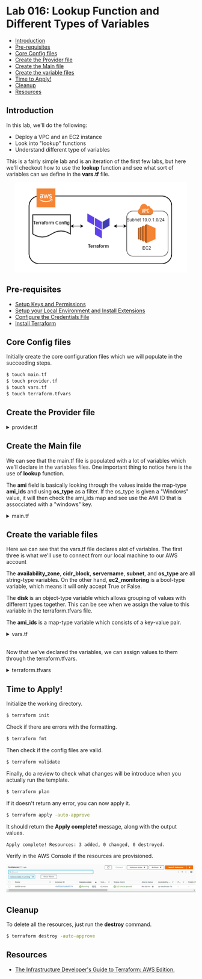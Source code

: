 
# Lab 016: Lookup Function and Different Types of Variables

- [Introduction](#introduction)
- [Pre-requisites](#pre-requisites)
- [Core Config files](#core-config-files)
- [Create the Provider file](#create-the-provider-file)
- [Create the Main file](#create-the-main-file)
- [Create the variable files](#create-the-variable-files)
- [Time to Apply!](#time-to-apply)
- [Cleanup](#cleanup)
- [Resources](#resources)



## Introduction

In this lab, we'll do the following:

- Deploy a VPC and an EC2 instance
- Look into "lookup" functions
- Understand different type of variables

This is a fairly simple lab and is an iteration of the first few labs, but here we'll checkout how to use the **lookup** function and see what sort of variables can we define in the **vars.tf** file. 

<p align=center>
<img src="../Images/lab9diagram.png">
</p>


## Pre-requisites 

- [Setup Keys and Permissions](../README.md#pre-requisites)
- [Setup your Local Environment and Install Extensions](../README.md#pre-requisites) 
- [Configure the Credentials File](../README.md#pre-requisites) 
- [Install Terraform](../README.md#pre-requisites) 


## Core Config files 

Initially create the core configuration files which we will populate in the succeeding steps.

```bash
$ touch main.tf 
$ touch provider.tf
$ touch vars.tf
$ touch terraform.tfvars
```

## Create the Provider file

<details><summary> provider.tf </summary>

```bash
terraform {
  required_version = ">= 0.12"

  required_providers {
    aws = {
      source  = "hashicorp/aws"
      version = ">= 4.16.0"
    }
  }
}

provider "aws" {
  region                   = var.aws_region
  shared_credentials_files = var.my_credentials
  profile                  = var.my_profile
}
 
```

</details>

## Create the Main file

We can see that the main.tf file is populated with a lot of variables which we'll declare in the variables files. One important thing to notice here is the use of **lookup** function.

The **ami** field is basically looking through the values inside the map-type **ami_ids** and using **os_type** as a filter. If the os_type is given a "Windows" value, it will then check the ami_ids map and see use the AMI ID that is assocciated with a "windows" key.

<details><summary> main.tf </summary>
 
```bash
### main.tf 
#--------------------------------------------------------

resource "aws_vpc" "lab09-vpc" {
  cidr_block = var.cidr_block
}

resource "aws_subnet" "lab09-subnet" {
  vpc_id            = aws_vpc.lab09-vpc.id
  cidr_block        = var.subnet
  availability_zone = var.availability_zone
  tags = {
    Name = "${var.servername}subnet"
  }
}

resource "aws_instance" "server" {
  ami                    = lookup(var.ami_ids, var.os_type, null)
  instance_type          = var.instance_size
  monitoring             = var.ec2_monitoring
  vpc_security_group_ids = [aws_vpc.lab09-vpc.default_security_group_id]
  subnet_id              = aws_subnet.lab09-subnet.id
  root_block_device {
    delete_on_termination = var.disk.delete_on_termination
    encrypted             = var.disk.encrypted
    volume_size           = var.disk.volume_size
    volume_type           = var.disk.volume_type
  }
  tags = {
    Name = var.servername
  }
}
```
 
</details>

## Create the variable files

Here we can see that the vars.tf file declares alot of variables. The first three is what we'll use to connect from our local machine to our AWS account

The **availability_zone**, **cidr_block**, **servername**, **subnet**, and **os_type** are all string-type variables. On the other hand, **ec2_monitoring** is a bool-type variable, which means it will only accept True or False.

The **disk** is an object-type variable which allows grouping of values with different types together. This can be see when we assign the value to this variable in the terraform.tfvars file.

The **ami_ids** is a map-type variable which consists of a key-value pair.

<details><summary> vars.tf </summary>
 
```bash
# Variables for setting up terraform

variable "aws_region" {
  description = "AWS region"
  type        = string
}

variable "my_profile" {
  description = "Profile to be used to connect to AWS"
  type        = string
}

variable "my_credentials" {
  description = "Credentials to be used to connect to AWS"
  type        = list(string)
}

# variables for the lab

variable "availability_zone" {
  description = "Availability zone"
  type        = string
}

variable "cidr_block" {
  description = "IP Range"
  type        = string
}

variable "servername" {
  description = "Name of the server"
  type        = string
}

variable "subnet" {
  description = "subnet IP address space"
  type        = string
}

variable "os_type" {
  description = "OS to deploy, Linux or Windows"
  type        = string
}

variable "ec2_monitoring" {
  description = "Configure monitoring on the EC2 instance"
  type        = bool
}

variable "disk" {
  description = "OS image to deploy"
  type = object({
    delete_on_termination = bool
    encrypted             = bool
    volume_size           = string
    volume_type           = string
  })
}

variable "ami_ids" {
  type        = map(any)
  description = "AMI ID's to deploy"
}

variable "instance_size" {
  description = "Size of the EC2 instance"
  type        = string
  default     = "t2.micro"
}
```

</details>
</br>

Now that we've declared the variables, we can assign values to them through the terraform.tfvars.

<details><summary> terraform.tfvars </summary>
 
```bash
# Variables for setting up terraform
aws_region     = "ap-southeast-1"
my_credentials = ["/mnt/c/Users/Eden.Jose/.aws/credentials"]
my_profile     = "vscode-dev"

# Variables for the lab
cidr_block        = "10.0.0.0/16"
availability_zone = "ap-southeast-1a"
servername        = "lab09-server"
subnet            = "10.0.1.0/24"
os_type           = "linux"
ec2_monitoring    = true

disk = {
  delete_on_termination = false
  encrypted             = true
  volume_size           = "20"
  volume_type           = "standard"
}

ami_ids = {
  linux   = "ami-04d9e855d716f9c99"
  windows = "ami-07d9bd7bc4f2370d0"
}
```

</details>

## Time to Apply!

Initialize the working directory.

```bash
$ terraform init 
```

Check if there are errors with the formatting.

```bash
$ terraform fmt 
```

Then check if the config files are valid.

```bash
$ terraform validate 
```

Finally, do a review to check what changes will be introduce when you actually run the template.

```bash
$ terraform plan 
```

If it doesn't return any error, you can now apply it.

```bash
$ terraform apply -auto-approve 
```

It should return the **Apply complete!** message, along with the output values.

```bash
Apply complete! Resources: 3 added, 0 changed, 0 destroyed.
```

Verify in the AWS Console if the resources are provisioned.

![](../Images/lab9ec2created.png)  


## Cleanup

To delete all the resources, just run the **destroy** command.

```bash
$ terraform destroy -auto-approve 
```

## Resources

- [The Infrastructure Developer's Guide to Terraform: AWS Edition.](https://cloudacademy.com/learning-paths/terraform-on-aws-1-2377/)